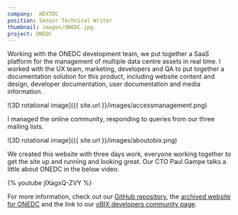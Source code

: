 ```yaml
---
company:  NEXTDC
position: Senior Technical Writer
thumbnail: images/ONEDC.jpg
project: ONEDC
---
```


Working with the ONEDC development team, we put together a SaaS platform for the management of multiple data centre assets in real time.
I worked with the UX team, marketing, developers and QA to put together a documentation solution for this product, including website content and design, developer documentation, user documentation and media information.

![3D rotational image]({{ site.url }}/images/accessmanagement.png)

I managed the online community, responding to queries from our three mailing lists.

![3D rotational image]({{ site.url }}/images/aboutobix.png)

We created this website with three days work, everyone working together to get the site up and running and looking great.
Our CTO Paul Gampe talks a little about ONEDC in the below video.

{% youtube jIXagxQ-ZVY %}

For more information, check out our [GitHub repository](https://github.com/kahn/obix/commits/master), the [archived website for ONEDC](https://web.archive.org/web/20141218051742/http://onedc.com/) and the link to our [oBIX developers community page](https://web.archive.org/web/20150219210743/http://onedc.com/community/).
